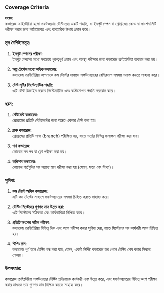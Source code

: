 ### **Coverage Criteria**

**সংজ্ঞা**:  
কভারেজ ক্রাইটেরিয়া হলো সফটওয়্যার টেস্টিংয়ের একটি পদ্ধতি, যা ইনপুট স্পেস বা প্রোগ্রামের কোড বা ফাংশনালিটি পরীক্ষা করার জন্য কাঠামোগত এবং ব্যবহারিক উপায় প্রদান করে।

### **মূল বৈশিষ্ট্যসমূহ**:
1. **ইনপুট স্পেসের পরীক্ষা**:  
   ইনপুট স্পেসের মধ্যে সবচেয়ে গুরুত্বপূর্ণ প্রবাহ এবং অবস্থা পরীক্ষার জন্য কভারেজ ক্রাইটেরিয়া ব্যবহার করা হয়।
   
2. **অল্প টেস্টের মধ্যে অধিক কভারেজ**:  
   কভারেজ ক্রাইটেরিয়া আপনাকে কম টেস্টের মাধ্যমে সফটওয়্যারের বেশিরভাগ সমস্যা শনাক্ত করতে সাহায্য করে।
   
3. **টেস্ট সৃষ্টির সিস্টেম্যাটিক পদ্ধতি**:  
   এটি টেস্ট ডিজাইন করতে সিস্টেম্যাটিক এবং কাঠামোগত পদ্ধতি সরবরাহ করে।

### **ধরন**:
1. **স্টেটমেন্ট কভারেজ**:  
   প্রোগ্রামের প্রতিটি স্টেটমেন্টের জন্য অন্তত একবার টেস্ট করা হয়।
   
2. **ব্রাঞ্চ কভারেজ**:  
   প্রোগ্রামের প্রতিটি শাখা (branch) পরীক্ষিত হয়, যাতে শর্তের বিভিন্ন ফলাফল পরীক্ষা করা যায়।
   
3. **পথ কভারেজ**:  
   কোডের সব পথ বা ফ্লো পরীক্ষা করা হয়।

4. **কন্ডিশন কভারেজ**:  
   কোডের শর্তগুলির সব সম্ভাব্য মান পরীক্ষা করা হয় (যেমন, সত্য এবং মিথ্যা)।

### **সুবিধা**:
1. **কম টেস্টে অধিক কভারেজ**:  
   এটি কম টেস্টের মাধ্যমে সফটওয়্যারের সমস্যা চিহ্নিত করতে সাহায্য করে।
   
2. **টেস্টিং সিস্টেমের গুণগত মান উন্নত করা**:  
   এটি সিস্টেমের সঠিকতা এবং কার্যকারিতা নিশ্চিত করে।

3. **প্রতিটি অংশের সঠিক পরীক্ষা**:  
   কভারেজ ক্রাইটেরিয়া বিভিন্ন দিক এবং অংশ পরীক্ষা করার সুবিধা দেয়, যাতে সিস্টেমের সব কার্যকরী অংশ চিহ্নিত হয়।

4. **স্টপিং রুল**:  
   কভারেজ পূর্ণ হলে টেস্টিং বন্ধ করা যায়, যেমন, একটি নির্দিষ্ট কভারেজ স্তর পেলে টেস্টিং শেষ করার সিদ্ধান্ত নেওয়া।

### **উপসংহার**:
কভারেজ ক্রাইটেরিয়া সফটওয়্যার টেস্টিং প্রক্রিয়াকে কার্যকরী এবং উন্নত করে, এবং সফটওয়্যারের বিভিন্ন অংশ পরীক্ষা করার মাধ্যমে তার গুণগত মান নিশ্চিত করতে সাহায্য করে।
